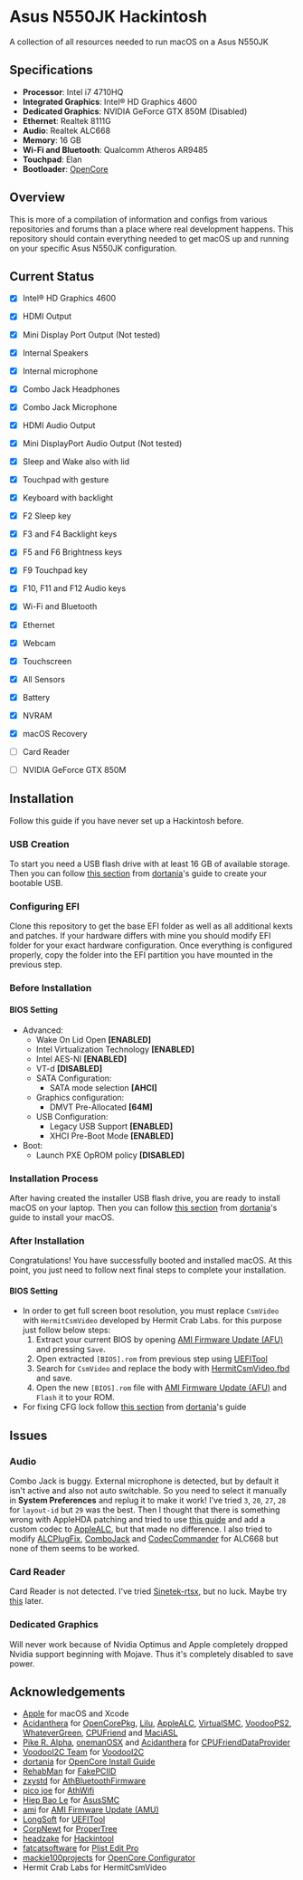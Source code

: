 # Asus N550JK Hackintosh
A collection of all resources needed to run macOS on a Asus N550JK

## Specifications
- **Processor**: Intel i7 4710HQ                    
- **Integrated Graphics**: Intel® HD Graphics 4600
- **Dedicated Graphics**: NVIDIA GeForce GTX 850M (Disabled)
- **Ethernet**: Realtek 8111G
- **Audio**: Realtek ALC668
- **Memory**: 16 GB
- **Wi-Fi and Bluetooth**: Qualcomm Atheros AR9485
- **Touchpad**: Elan
- **Bootloader**: [OpenCore](https://github.com/acidanthera/OpenCorePkg)

## Overview
This is more of a compilation of information and configs from various 
repositories and forums than a place where real development happens. This 
repository should contain everything needed to get macOS up and running on your 
specific Asus N550JK configuration.


## Current Status
- [x] Intel® HD Graphics 4600
- [x] HDMI Output
- [x] Mini Display Port Output (Not tested)
- [x] Internal Speakers
- [x] Internal microphone
- [x] Combo Jack Headphones
- [x] Combo Jack Microphone
- [x] HDMI Audio Output
- [x] Mini DisplayPort Audio Output (Not tested)
- [x] Sleep and Wake also with lid
- [x] Touchpad with gesture
- [x] Keyboard with backlight
- [x] F2 Sleep key
- [x] F3 and F4 Backlight keys
- [x] F5 and F6 Brightness keys
- [x] F9 Touchpad key
- [x] F10, F11 and F12 Audio keys
- [x] Wi-Fi and Bluetooth
- [x] Ethernet
- [x] Webcam
- [x] Touchscreen
- [x] All Sensors
- [x] Battery
- [x] NVRAM
- [x] macOS Recovery
- [ ] Card Reader
- [ ] NVIDIA GeForce GTX 850M


## Installation
Follow this guide if you have never set up a Hackintosh before.

### USB Creation
To start you need a USB flash drive with at least 16 GB of available storage. 
Then you can follow 
[this section](https://dortania.github.io/OpenCore-Install-Guide/installer-guide/) 
from [dortania](https://github.com/dortania)'s guide to create your bootable 
USB.

### Configuring EFI
Clone this repository to get the base EFI folder as well as all additional kexts 
and patches. If your hardware differs with mine you should modify EFI folder for 
your exact hardware configuration. Once everything is configured properly, copy 
the folder into the EFI partition you have mounted in the previous step.

### Before Installation
#### BIOS Setting
- Advanced:
	- Wake On Lid Open **[ENABLED]**
	- Intel Virtualization Technology **[ENABLED]**
	- Intel AES-NI **[ENABLED]**
	- VT-d **[DISABLED]**
	- SATA Configuration:
		- SATA mode selection **[AHCI]**
	- Graphics configuration:
		- DMVT Pre-Allocated **[64M]**
	- USB Configuration:
		- Legacy USB Support **[ENABLED]**
		- XHCI Pre-Boot Mode **[ENABLED]**
- Boot:
	- Launch PXE OpROM policy **[DISABLED]**

### Installation Process
After having created the installer USB flash drive, you are ready to install 
macOS on your laptop. Then you can follow 
[this section](https://dortania.github.io/OpenCore-Install-Guide/installation/installation-process.html) 
from [dortania](https://github.com/dortania)'s guide to install your macOS.

### After Installation
Congratulations! You have successfully booted and installed macOS. At this 
point, you just need to follow next final steps to complete your installation.

#### BIOS Setting
- In order to get full screen boot resolution, you must replace `CsmVideo` with 
`HermitCsmVideo` developed by Hermit Crab Labs. for this purpose just follow 
below steps:
	1. Extract your current BIOS by opening
	   [AMI Firmware Update (AFU)](https://www.ami.com/products/firmware-tools-and-utilities/bios-uefi-utilities/)
	   and pressing `Save`.
	2. Open extracted `[BIOS].rom` from previous step using 
	   [UEFITool](https://github.com/LongSoft/UEFITool)
	3. Search for `CsmVideo` and replace the body with 
	   [HermitCsmVideo.fbd](BIOS/HermitCsmVideo.fbd) and save.
	4. Open the new `[BIOS].rom` file with 
	   [AMI Firmware Update (AFU)](https://www.ami.com/products/firmware-tools-and-utilities/bios-uefi-utilities/) 
	   and `Flash` it to your ROM.
- For fixing CFG lock follow 
[this section](https://dortania.github.io/OpenCore-Post-Install/misc/msr-lock.html) 
from [dortania](https://github.com/dortania)'s guide


## Issues

### Audio
Combo Jack is buggy. External microphone is detected, but by default it isn't 
active and also not auto switchable. So you need to select it manually in 
**System Preferences** and replug it to make it work! I've tried `3`, `20`, 
`27`, `28` for `layout-id` but `29` was the best. Then I thought that there is 
something wrong with AppleHDA patching and tried to use 
[this guide](https://osxlatitude.com/forums/topic/1946-complete-applehda-patching-guide/) 
and add a custom codec to [AppleALC](https://github.com/acidanthera/AppleALC), 
but that made no difference. I also tried to modify 
[ALCPlugFix](https://github.com/Sniki/ALCPlugFix), 
[ComboJack](https://github.com/lvs1974/ComboJack) and 
[CodecCommander](https://github.com/RehabMan/EAPD-Codec-Commander) for ALC668 
but none of them seems to be worked.

### Card Reader
Card Reader is not detected. I've tried 
[Sinetek-rtsx](https://github.com/cholonam/Sinetek-rtsx), but no luck. Maybe try 
[this](https://www.noobsplanet.com/index.php?threads/fix-internal-external-card-reader-hackintosh-guide.32/) 
later.

### Dedicated Graphics
Will never work because of Nvidia Optimus and Apple completely dropped Nvidia 
support beginning with Mojave. Thus it's completely disabled to save power.


## Acknowledgements
- [Apple](https://www.apple.com) for macOS and Xcode
- [Acidanthera](https://github.com/acidanthera) for 
  [OpenCorePkg](https://github.com/acidanthera/OpenCorePkg), 
  [Lilu](https://github.com/acidanthera/Lilu), 
  [AppleALC](https://github.com/acidanthera/AppleALC), 
  [VirtualSMC](https://github.com/acidanthera/VirtualSMC), 
  [VoodooPS2](https://github.com/acidanthera/VoodooPS2), 
  [WhateverGreen](https://github.com/acidanthera/WhateverGreen), 
  [CPUFriend](https://github.com/acidanthera/CPUFriend) and 
  [MaciASL](https://github.com/acidanthera/MaciASL)
- [Pike R. Alpha](https://github.com/Piker-Alpha), 
  [onemanOSX](https://github.com/onemanosx) and 
  [Acidanthera](https://github.com/acidanthera) for 
  [CPUFriendDataProvider](https://www.olarila.com/topic/5693-guide-ssdt-with-pikes-pm-script-and-use-with-cpufriend/)
- [VoodooI2C Team](https://github.com/VoodooI2C/VoodooI2C/graphs/contributors) for 
  [VoodooI2C](https://github.com/VoodooI2C/VoodooI2C)
- [dortania](https://github.com/dortania) for 
  [OpenCore Install Guide](https://dortania.github.io/OpenCore-Install-Guide/)  
- [RehabMan](https://github.com/RehabMan) for 
  [FakePCIID](https://github.com/RehabMan/OS-X-Fake-PCI-ID)
- [zxystd](https://github.com/zxystd) for 
  [AthBluetoothFirmware](https://github.com/zxystd/AthBluetoothFirmware)
- [pico joe](https://www.insanelymac.com/forum/profile/1113740-pico-joe/) for 
  [AthWifi](https://www.insanelymac.com/forum/files/file/1008-io80211family-modif/)
- [Hiep Bao Le](https://github.com/hieplpvip) for 
  [AsusSMC](https://github.com/hieplpvip/AsusSMC)
- [ami](https://www.ami.com) for 
  [AMI Firmware Update (AMU)](https://www.ami.com/products/firmware-tools-and-utilities/bios-uefi-utilities/)
- [LongSoft](https://github.com/LongSoft) for 
  [UEFITool](https://github.com/LongSoft/UEFITool)
- [CorpNewt](https://github.com/corpnewt) for 
  [ProperTree](https://github.com/corpnewt/ProperTree)
- [headzake](https://github.com/headkaze) for 
  [Hackintool](https://github.com/headkaze/Hackintool)
- [fatcatsoftware](https://www.fatcatsoftware.com) for 
  [Plist Edit Pro](https://www.fatcatsoftware.com/plisteditpro/)
- [mackie100projects](https://mackie100projects.altervista.org) for 
  [OpenCore Configurator](https://mackie100projects.altervista.org/opencore-configurator/)
- Hermit Crab Labs for HermitCsmVideo
